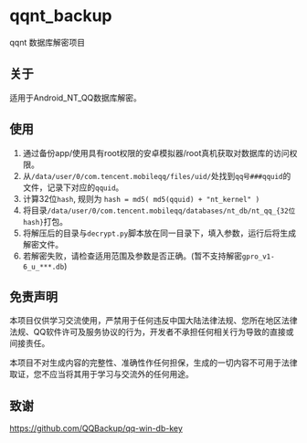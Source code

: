 # qqnt_backup
qqnt 数据库解密项目

## 关于
适用于Android_NT_QQ数据库解密。

## 使用
1. 通过备份app/使用具有root权限的安卓模拟器/root真机获取对数据库的访问权限。
2. 从``/data/user/0/com.tencent.mobileqq/files/uid/``处找到``qq号###qquid``的文件，记录下对应的``qquid``。
3. 计算32位``hash``, 规则为 ``hash = md5( md5(qquid) + "nt_kernel" )``
4. 将目录``/data/user/0/com.tencent.mobileqq/databases/nt_db/nt_qq_{32位hash}``打包。
5. 将解压后的目录与``decrypt.py``脚本放在同一目录下，填入参数，运行后将生成解密文件。
6. 若解密失败，请检查适用范围及参数是否正确。(暂不支持解密``gpro_v1-6_u_***.db``)

## 免责声明
本项目仅供学习交流使用，严禁用于任何违反中国大陆法律法规、您所在地区法律法规、QQ软件许可及服务协议的行为，开发者不承担任何相关行为导致的直接或间接责任。

本项目不对生成内容的完整性、准确性作任何担保，生成的一切内容不可用于法律取证，您不应当将其用于学习与交流外的任何用途。

## 致谢
https://github.com/QQBackup/qq-win-db-key
